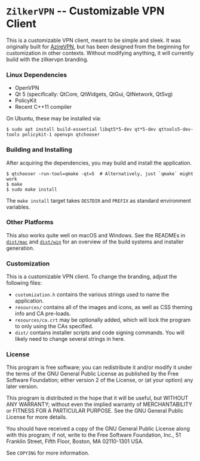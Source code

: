 # `ZilkerVPN` -- Customizable VPN Client


This is a customizable VPN client, meant to be simple and sleek. It was originally built for [AzireVPN](https://www.AzireVPN.com/), but has been designed from the beginning for customization in other contexts. Without modifying anything, it will currently build with the zilkervpn branding.

### Linux Dependencies

* OpenVPN
* Qt 5 (specifically: QtCore, QtWidgets, QtGui, QtNetwork, QtSvg)
* PolicyKit
* Recent C++11 compiler

On Ubuntu, these may be installed via:

```
$ sudo apt install build-essential libqt5*5-dev qt*5-dev qttools5-dev-tools policykit-1 openvpn qtchooser
```

### Building and Installing

After acquiring the dependencies, you may build and install the application.

```
$ qtchooser -run-tool=qmake -qt=5  # Alternatively, just `qmake` might work
$ make
$ sudo make install
```

The `make install` target takes `DESTDIR` and `PREFIX` as standard environment variables.

### Other Platforms

This also works quite well on macOS and Windows. See the READMEs in [`dist/mac`](dist/mac) and [`dist/win`](dist/win) for an overview of the build systems and installer generation.


### Customization

This is a customizable VPN client. To change the branding, adjust the following files:

* `customization.h` contains the various strings used to name the application.
* `resources/` contains all of the images and icons, as well as CSS theming info and CA pre-loads.
* `resources/ca.crt` may be optionally added, which will lock the program to only using the CAs specified.
* `dist/` contains installer scripts and code signing commands. You will likely need to change several strings in here.

### License

This program is free software; you can redistribute it and/or modify
it under the terms of the GNU General Public License as published by
the Free Software Foundation; either version 2 of the License, or
(at your option) any later version.

This program is distributed in the hope that it will be useful,
but WITHOUT ANY WARRANTY; without even the implied warranty of
MERCHANTABILITY or FITNESS FOR A PARTICULAR PURPOSE.  See the
GNU General Public License for more details.

You should have received a copy of the GNU General Public License along
with this program; if not, write to the Free Software Foundation, Inc.,
51 Franklin Street, Fifth Floor, Boston, MA 02110-1301 USA.

See `COPYING` for more information.
